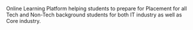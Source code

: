 Online Learning Platform helping students to prepare for Placement for all Tech and Non-Tech background students for both IT industry as well as Core industry.
